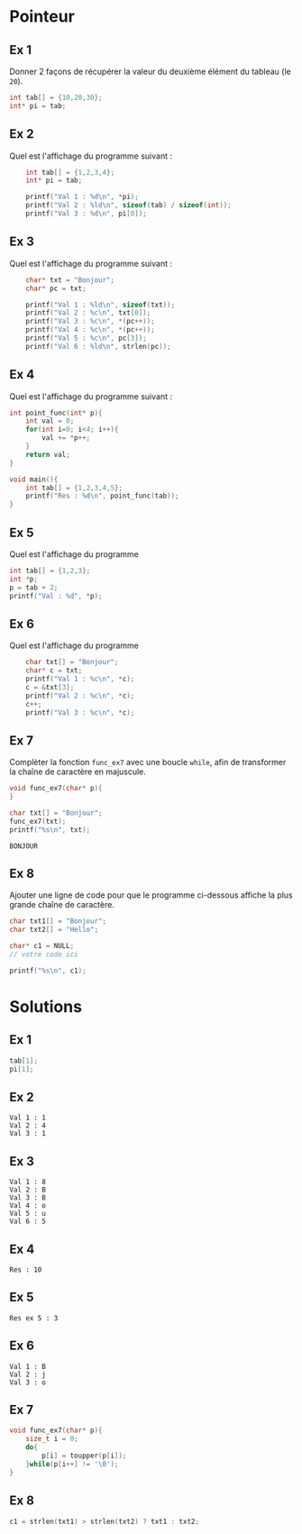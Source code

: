 # Pointeur

## Ex 1

Donner 2 façons de récupérer la valeur du deuxième élément du tableau (le `20`).

```C
int tab[] = {10,20,30};
int* pi = tab;
```



## Ex 2
Quel est l'affichage du programme suivant :

```C
    int tab[] = {1,2,3,4};
    int* pi = tab;

    printf("Val 1 : %d\n", *pi);
    printf("Val 2 : %ld\n", sizeof(tab) / sizeof(int));
    printf("Val 3 : %d\n", pi[0]);
```

## Ex 3
Quel est l'affichage du programme suivant :

```C
    char* txt = "Bonjour";
    char* pc = txt;

    printf("Val 1 : %ld\n", sizeof(txt));
    printf("Val 2 : %c\n", txt[0]);
    printf("Val 3 : %c\n", *(pc++));
    printf("Val 4 : %c\n", *(pc++));
    printf("Val 5 : %c\n", pc[3]);
    printf("Val 6 : %ld\n", strlen(pc));
```

## Ex 4
Quel est l'affichage du programme suivant :

```C
int point_func(int* p){
    int val = 0;
    for(int i=0; i<4; i++){
        val += *p++;
    }
    return val;
}

void main(){
    int tab[] = {1,2,3,4,5};
    printf("Res : %d\n", point_func(tab));
}
```

## Ex 5
Quel est l'affichage du programme

```C
int tab[] = {1,2,3};
int *p;
p = tab + 2;
printf("Val : %d", *p);
```

## Ex 6
Quel est l'affichage du programme
```C
    char txt[] = "Bonjour";
    char* c = txt;
    printf("Val 1 : %c\n", *c);
    c = &txt[3];
    printf("Val 2 : %c\n", *c);
    c++;
    printf("Val 3 : %c\n", *c);  
```

## Ex 7

Complèter la fonction `func_ex7` avec une boucle `while`, afin de transformer la chaîne de caractère
en majuscule.

```C
void func_ex7(char* p){
}

char txt[] = "Bonjour";
func_ex7(txt);
printf("%s\n", txt);
```

```console
BONJOUR
```

## Ex 8
Ajouter une ligne de code pour que le programme ci-dessous
affiche la plus grande chaîne de caractère.

```C
char txt1[] = "Bonjour";
char txt2[] = "Hello";

char* c1 = NULL;
// votre code ici

printf("%s\n", c1);
```

# Solutions

## Ex 1
```C
tab[1];
pi[1];
```

## Ex 2
```console
Val 1 : 1
Val 2 : 4
Val 3 : 1
```

## Ex 3
```console
Val 1 : 8
Val 2 : B
Val 3 : B
Val 4 : o
Val 5 : u
Val 6 : 5
```

## Ex 4
```console
Res : 10
```

## Ex 5
```console
Res ex 5 : 3
```

## Ex 6
```console
Val 1 : B
Val 2 : j
Val 3 : o
```

## Ex 7
```C
void func_ex7(char* p){
    size_t i = 0;
    do{
        p[i] = toupper(p[i]);
    }while(p[i++] != '\0');
}
```

## Ex 8
```C
c1 = strlen(txt1) > strlen(txt2) ? txt1 : txt2;
```
